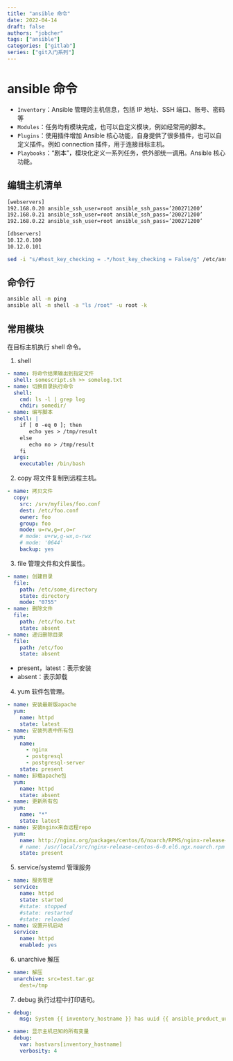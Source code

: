 ```yaml
---
title: "ansible 命令"
date: 2022-04-14
draft: false
authors: "jobcher"
tags: ["ansible"]
categories: ["gitlab"]
series: ["git入门系列"]
---
```


# ansible 命令

- `Inventory`：Ansible 管理的主机信息，包括 IP 地址、SSH 端口、账号、密码等
- `Modules`：任务均有模块完成，也可以自定义模块，例如经常用的脚本。
- `Plugins`：使用插件增加 Ansible 核心功能，自身提供了很多插件，也可以自定义插件。例如 connection 插件，用于连接目标主机。
- `Playbooks`：“剧本”，模块化定义一系列任务，供外部统一调用。Ansible 核心功能。

## 编辑主机清单

```sh
[webservers]
192.168.0.20 ansible_ssh_user=root ansible_ssh_pass=’200271200’
192.168.0.21 ansible_ssh_user=root ansible_ssh_pass=’200271200’
192.168.0.22 ansible_ssh_user=root ansible_ssh_pass=’200271200’

[dbservers]
10.12.0.100
10.12.0.101
```

```sh
sed -i "s/#host_key_checking = .*/host_key_checking = False/g" /etc/ansible/ansible.cfg
```

## 命令行

```sh
ansible all -m ping
ansible all -m shell -a "ls /root" -u root -k
```

## 常用模块

在目标主机执行 shell 命令。

1. shell

```yml
- name: 将命令结果输出到指定文件
  shell: somescript.sh >> somelog.txt
- name: 切换目录执行命令
  shell:
    cmd: ls -l | grep log
    chdir: somedir/
- name: 编写脚本
  shell: |
    if [ 0 -eq 0 ]; then
       echo yes > /tmp/result
    else
       echo no > /tmp/result
    fi
  args:
    executable: /bin/bash
```

2. copy
   将文件复制到远程主机。

```yml
- name: 拷贝文件
  copy:
    src: /srv/myfiles/foo.conf
    dest: /etc/foo.conf
    owner: foo
    group: foo
    mode: u=rw,g=r,o=r
    # mode: u+rw,g-wx,o-rwx
    # mode: '0644'
    backup: yes
```

3. file
   管理文件和文件属性。

```yml
- name: 创建目录
  file:
    path: /etc/some_directory
    state: directory
    mode: "0755"
- name: 删除文件
  file:
    path: /etc/foo.txt
    state: absent
- name: 递归删除目录
  file:
    path: /etc/foo
    state: absent
```

- present，latest：表示安装
- absent：表示卸载

4. yum
   软件包管理。

```yml
- name: 安装最新版apache
  yum:
    name: httpd
    state: latest
- name: 安装列表中所有包
  yum:
    name:
      - nginx
      - postgresql
      - postgresql-server
    state: present
- name: 卸载apache包
  yum:
    name: httpd
    state: absent
- name: 更新所有包
  yum:
    name: "*"
    state: latest
- name: 安装nginx来自远程repo
  yum:
    name: http://nginx.org/packages/centos/6/noarch/RPMS/nginx-release-centos-6-0.el6.ngx.noarch.rpm
    # name: /usr/local/src/nginx-release-centos-6-0.el6.ngx.noarch.rpm
    state: present
```

5. service/systemd
   管理服务

```yml
- name: 服务管理
  service:
    name: httpd
    state: started
    #state: stopped
    #state: restarted
    #state: reloaded
- name: 设置开机启动
  service:
    name: httpd
    enabled: yes
```

6. unarchive
   解压

```yml
- name: 解压
  unarchive: src=test.tar.gz
    dest=/tmp
```

7. debug
   执行过程中打印语句。

```yml
- debug:
    msg: System {{ inventory_hostname }} has uuid {{ ansible_product_uuid }}

- name: 显示主机已知的所有变量
  debug:
    var: hostvars[inventory_hostname]
    verbosity: 4
```
